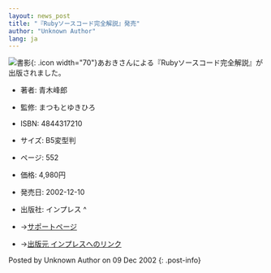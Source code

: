 ```yaml
---
layout: news_post
title: "『Rubyソースコード完全解説』発売"
author: "Unknown Author"
lang: ja
---
```


![書影](http://direct.ips.co.jp/directsys/Images/Goods/1/1721B.gif){:
.icon width="70"}あおきさんによる『Rubyソースコード完全解説』が出版されました。

* 著者: 青木峰郎
* 監修: まつもとゆきひろ
* ISBN: 4844317210
* サイズ: B5変型判
* ページ: 552
* 価格: 4,980円
* 発売日: 2002-12-10
* 出版社: インプレス
^

* →[サポートページ][1]
* →[出版元 インプレスへのリンク][2]

Posted by Unknown Author on 09 Dec 2002
{: .post-info}



[1]: http://i.loveruby.net/ja/rhg/ 
[2]: http://direct.ips.co.jp/book/Template/Goods/go_BookstempGR.cfm?GM_ID=1721&amp;SPM_ID=1&amp;CM_ID=004000G20&amp;PM_No=&amp;PM_Class=&amp;HN_NO=00420 
